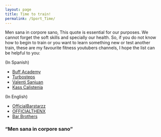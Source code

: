 ```yaml
---
layout: page
title: Time to train!
permalink: /Sport_Time/
---
```


Men sana in corpore sano, This quote is essential for our purposes. We cannot forget the soft skills and specially our health. So, if you do not know how to begin to train or you want to learn something new or test another train, these are my favourite fitness youtubers channels, I hope the list can be helpful to you:

(In Spanish)
* [Buff Academy](https://www.youtube.com/channel/UCuzmut0enwi-LrnyYwD0NCA/featured)
* [Turbosteps](https://www.youtube.com/user/turbofausto)
* [Valenti Sanjuan](https://www.youtube.com/user/valentiestaloco)
* [Kass Calistenia](https://www.youtube.com/channel/UCq7Vhs9nroHJpXXM1mnu4gw)

(In English)
* [OfficialBarstarzz](https://www.youtube.com/user/OfficialBarstarzz)
* [OFFICIALTHENX](https://www.youtube.com/user/TheMiamiTrainer)
* [Bar Brothers](https://www.youtube.com/user/novoic)

### “Men sana in corpore sano”